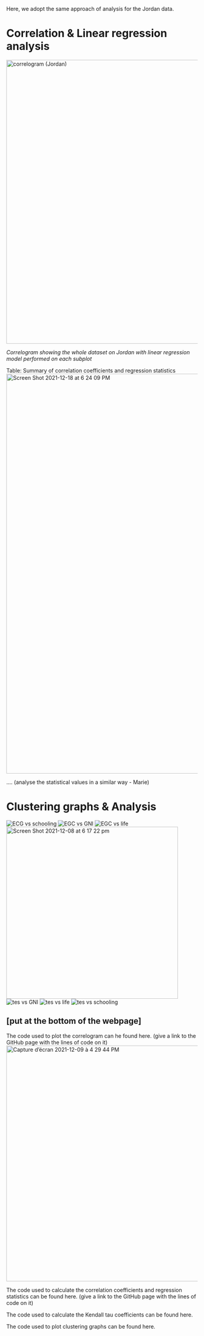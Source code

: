 Here, we adopt the same approach of analysis for the Jordan data.

# Correlation & Linear regression analysis

<img width="746" alt="correlogram (Jordan)" src="https://user-images.githubusercontent.com/93497630/146651216-279d3c69-846b-40d5-9564-86edbdd0efad.png">

*Correlogram showing the whole dataset on Jordan with linear regression model performed on each subplot*

Table: Summary of correlation coefficients and regression statistics  
<img width="1051" alt="Screen Shot 2021-12-18 at 6 24 09 PM" src="https://user-images.githubusercontent.com/93497630/146652030-d2409f81-22f9-47fa-bb60-a0938587a857.png">
 
.... (analyse the statistical values in a similar way - Marie)


# Clustering graphs & Analysis

![ECG vs schooling](https://user-images.githubusercontent.com/92082534/145281410-b73e60db-4597-4b83-a8fa-3e2a7eb78276.png)
![EGC vs GNI](https://user-images.githubusercontent.com/92082534/145281413-5e6e5836-8c33-4a47-85c7-b85dcefde245.png)
![EGC vs life](https://user-images.githubusercontent.com/92082534/145281416-820ac07d-4cfb-4f65-8a4b-d91d2c7a3bdc.png)
<img width="452" alt="Screen Shot 2021-12-08 at 6 17 22 pm" src="https://user-images.githubusercontent.com/92082534/145262497-8671d5e1-26bc-461c-966c-dc821f7fcbe9.png">
![tes vs GNI](https://user-images.githubusercontent.com/92082534/145262501-55af67fe-e7fd-426f-8b9b-eecc2fb15b74.png)
![tes vs life](https://user-images.githubusercontent.com/92082534/145262505-90fcd721-3233-4a4f-a18d-36ce328397df.png)
![tes vs schooling](https://user-images.githubusercontent.com/92082534/145262506-c34787c3-bbbc-4d57-bf88-e7980def459e.png)

## [put at the bottom of the webpage]

The code used to plot the correlogram can he found here. (give a link to the GitHub page with the lines of code on it)
<img width="620" alt="Capture d’écran 2021-12-09 à 4 29 44 PM" src="https://user-images.githubusercontent.com/93673467/145436543-87e2fba6-0ef3-4d3d-a08f-4b25db372135.png">

The code used to calculate the correlation coefficients and regression statistics can be found here. (give a link to the GitHub page with the lines of code on it)

The code used to calculate the Kendall tau coefficients can be found here.

The code used to plot clustering graphs can be found here.
